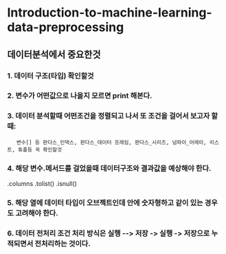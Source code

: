 # Introduction-to-machine-learning-data-preprocessing

## 데이터분석에서 중요한것

### 1. 데이터 구조(타입) 확인할것

### 2. 변수가 어떤값으로 나올지 모르면 print 해본다.

### 3. 데이터 분석할때 어떤조건을 정렬되고 나서 또 조건을 걸어서 보고자 할때: 
       변수[] 등 판다스_인덱스, 판다스_데이터 프레임, 판다스_시리즈, 넘파이_어레이, 리스트, 튜플등 꼭 확인할것

### 4. 해당 변수.메서드를 걸었을때 데이터구조와 결과값을 예상해야 한다.
.columns
.tolist()
.isnull()

### 5. 해당 열에 데이터 타입이 오브젝트인데 안에 숫자형하고 같이 있는 경우도 고려해야 한다.

### 6. 데이터 전처리 조건 처리 방식은 실행 --> 저장 -> 실행 -> 저장으로 누적되면서 전처리하는 것이다.
